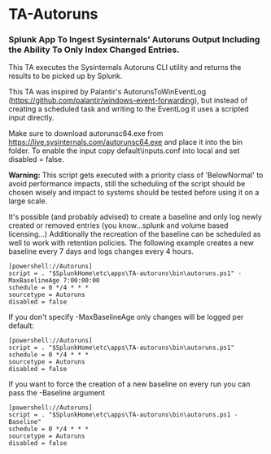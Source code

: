 # TA-Autoruns
### Splunk App To Ingest Sysinternals’ Autoruns Output Including the Ability To Only Index Changed Entries.

This TA executes the Sysinternals Autoruns CLI utility and returns the results to be picked up by Splunk.

This TA was inspired by Palantir's AutorunsToWinEventLog (https://github.com/palantir/windows-event-forwarding),
but instead of creating a scheduled task and writing to the EventLog it uses a scripted input directly.

Make sure to download autorunsc64.exe from https://live.sysinternals.com/autorunsc64.exe and place it into the bin folder.
To enable the input copy default\inputs.conf into local and set disabled = false.

**Warning:** This script gets executed with a priority class of 'BelowNormal' to avoid performance impacts, still the scheduling of the script should be chosen wisely and impact to systems should be tested before using it on a large scale.

It's possible (and probably advised) to create a baseline and only log newly created or removed entries (you know...splunk and volume based licensing...)
Additionally the recreation of the baseline can be scheduled as well to work with retention policies.
The following example creates a new baseline every 7 days and logs changes every 4 hours.

```
[powershell://Autoruns]
script = . "$SplunkHome\etc\apps\TA-autoruns\bin\autoruns.ps1" -MaxBaselineAge 7:00:00:00
schedule = 0 */4 * * *
sourcetype = Autoruns
disabled = false
```
If you don't specify -MaxBaselineAge only changes will be logged per default:
```
[powershell://Autoruns]
script = . "$SplunkHome\etc\apps\TA-autoruns\bin\autoruns.ps1"
schedule = 0 */4 * * *
sourcetype = Autoruns
disabled = false
```
If you want to force the creation of a new baseline on every run you can pass the -Baseline argument
```
[powershell://Autoruns]
script = . "$SplunkHome\etc\apps\TA-autoruns\bin\autoruns.ps1 -Baseline"
schedule = 0 */4 * * *
sourcetype = Autoruns
disabled = false
```
